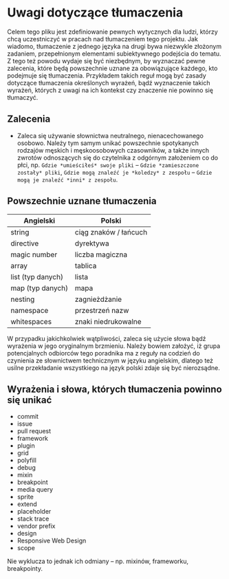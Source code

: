 # Uwagi dotyczące tłumaczenia

Celem tego pliku jest zdefiniowanie pewnych wytycznych dla ludzi, którzy chcą uczestniczyć w pracach nad tłumaczeniem tego projektu. Jak wiadomo, tłumaczenie z jednego języka na drugi bywa niezwykle złożonym zadaniem, przepełnionym elementami subiektywnego podejścia do tematu. Z tego też powodu wydaje się być niezbędnym, by wyznaczać pewne zalecenia, które będą powszechnie uznane za obowiązujące każdego, kto podejmuje się tłumaczenia. Przykładem takich reguł mogą być zasady dotyczące tłumaczenia określonych wyrażeń, bądź wyznaczenie takich wyrażeń, których z uwagi na ich kontekst czy znaczenie nie powinno się tłumaczyć.

## Zalecenia

* Zaleca się używanie słownictwa neutralnego, nienacechowanego osobowo. Należy tym samym unikać powszechnie spotykanych rodzajów męskich i męskoosobowych czasowników, a także innych zwrotów odnoszących się do czytelnika z odgórnym założeniem co do płci, np. `Gdzie *umieściłeś* swoje pliki` – `Gdzie *zamieszczone zostały* pliki`, `Gdzie mogą znaleźć je *koledzy* z zespołu` – `Gdzie mogą je znaleźć *inni* z zespołu`.

## Powszechnie uznane tłumaczenia

| Angielski                    | Polski                  |
|------------------------------|-------------------------|
| string                       | ciąg znaków / łańcuch   |
| directive                    | dyrektywa               |
| magic number                 | liczba magiczna         |
| array                        | tablica                 |
| list (typ danych)            | lista                   |
| map (typ danych)             | mapa                    |
| nesting                      | zagnieżdżanie           |
| namespace                    | przestrzeń nazw         |
| whitespaces                  | znaki niedrukowalne     |

W przypadku jakichkolwiek wątpliwości, zaleca się użycie słowa bądź wyrażenia w jego oryginalnym brzmieniu. Należy bowiem założyć, iż grupa potencjalnych odbiorców tego poradnika ma z reguły na codzień do czynienia ze słownictwem technicznym w języku angielskim, dlatego też usilne przekładanie wszystkiego na język polski zdaje się być nierozsądne.

## Wyrażenia i słowa, których tłumaczenia powinno się unikać

* commit
* issue
* pull request
* framework
* plugin
* grid
* polyfill
* debug
* mixin
* breakpoint
* media query
* sprite
* extend
* placeholder
* stack trace
* vendor prefix
* design
* Responsive Web Design
* scope

Nie wyklucza to jednak ich odmiany – np. mixinów, frameworku, breakpointy.
